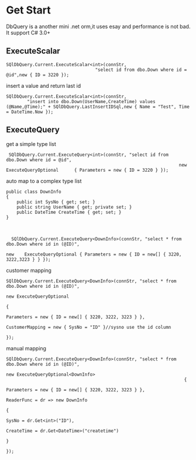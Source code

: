 # Get Start

 DbQuery is a another mini .net orm,it uses esay and performance is not bad.
 It support C# 3.0+

## ExecuteScalar

    SQlDbQuery.Current.ExecuteScalar<int>(connStr, 
                                      "select id from dbo.Down where id = @id",new { ID = 3220 });

insert a value and return last id

	SQlDbQuery.Current.ExecuteScalar<int>(connStr, 
            "insert into dbo.Down(UserName,CreateTime) values (@Name,@Time);" + SQlDbQuery.LastInsertIDSql,new { Name = "Test", Time = DateTime.Now }); 

## ExecuteQuery

get a simple type list

	 SQlDbQuery.Current.ExecuteQuery<int>(connStr, "select id from dbo.Down where id = @id", 
		                                                              new ExecuteQueryOptional      { Parameters = new { ID = 3220 } });


auto map to a complex type list

    public class DownInfo
    {
        public int SysNo { get; set; }
        public string UserName { get; private set; }
        public DateTime CreateTime { get; set; }
    }
<br/>

	  SQlDbQuery.Current.ExecuteQuery<DownInfo>(connStr, "select * from dbo.Down where id in (@ID)",
			                                                                       new    ExecuteQueryOptional { Parameters = new { ID = new[] { 3220, 3222,3223 } } });


customer mapping

	SQlDbQuery.Current.ExecuteQuery<DownInfo>(connStr, "select * from dbo.Down where id in (@ID)",
	                                                                       new ExecuteQueryOptional
	                                                                       {
	                                                                           Parameters = new { ID = new[] { 3220, 3222, 3223 } },
	                                                                           CustomerMapping = new { SysNo = "ID" }//sysno use the id column
	                                                                       });


manual mapping

	SQlDbQuery.Current.ExecuteQuery<DownInfo>(connStr, "select * from dbo.Down where id in (@ID)",
	                                                                    new ExecuteQueryOptional<DownInfo>
	                                                                    {
	                                                                        Parameters = new { ID = new[] { 3220, 3222, 3223 } },
	                                                                        ReaderFunc = dr => new DownInfo
	                                                                                            {
	                                                                                                SysNo = dr.Get<int>("ID"),
	                                                                                                CreateTime = dr.Get<DateTime>("createtime")
	                                                                                            }
	                                                                    });






